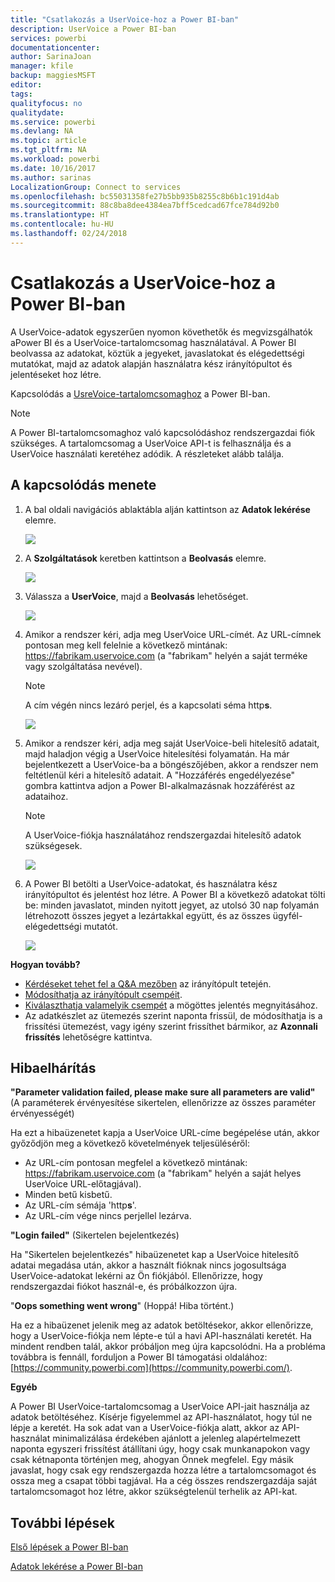 ```yaml
---
title: "Csatlakozás a UserVoice-hoz a Power BI-ban"
description: UserVoice a Power BI-ban
services: powerbi
documentationcenter: 
author: SarinaJoan
manager: kfile
backup: maggiesMSFT
editor: 
tags: 
qualityfocus: no
qualitydate: 
ms.service: powerbi
ms.devlang: NA
ms.topic: article
ms.tgt_pltfrm: NA
ms.workload: powerbi
ms.date: 10/16/2017
ms.author: sarinas
LocalizationGroup: Connect to services
ms.openlocfilehash: bc55031358fe27b5bb935b8255c8b6b1c191d4ab
ms.sourcegitcommit: 88c8ba8dee4384ea7bff5cedcad67fce784d92b0
ms.translationtype: HT
ms.contentlocale: hu-HU
ms.lasthandoff: 02/24/2018
---
```

# <a name="connect-to-uservoice-with-power-bi"></a>Csatlakozás a UserVoice-hoz a Power BI-ban
A UserVoice-adatok egyszerűen nyomon követhetők és megvizsgálhatók aPower BI és a UserVoice-tartalomcsomag használatával. A Power BI beolvassa az adatokat, köztük a jegyeket, javaslatokat és elégedettségi mutatókat, majd az adatok alapján használatra kész irányítópultot és jelentéseket hoz létre.

Kapcsolódás a [UsreVoice-tartalomcsomaghoz](https://app.powerbi.com/getdata/services/uservoice) a Power BI-ban.

>[!NOTE]
>A Power BI-tartalomcsomaghoz való kapcsolódáshoz rendszergazdai fiók szükséges. A tartalomcsomag a UserVoice API-t is felhasználja és a UserVoice használati keretéhez adódik. A részleteket alább találja.

## <a name="how-to-connect"></a>A kapcsolódás menete
1. A bal oldali navigációs ablaktábla alján kattintson az **Adatok lekérése** elemre.
   
   ![](media/service-connect-to-uservoice/pbi_getdata.png)
2. A **Szolgáltatások** keretben kattintson a **Beolvasás** elemre.
   
   ![](media/service-connect-to-uservoice/pbi_getservices.png) 
3. Válassza a **UserVoice**, majd a **Beolvasás** lehetőséget.
   
   ![](media/service-connect-to-uservoice/uservoice.png)
4. Amikor a rendszer kéri, adja meg UserVoice URL-címét. Az URL-címnek pontosan meg kell felelnie a következő mintának: https://fabrikam.uservoice.com (a "fabrikam" helyén a saját terméke vagy szolgáltatása nevével).
   
   >[!NOTE]
   >A cím végén nincs lezáró perjel, és a kapcsolati séma http**s**.
   
   ![](media/service-connect-to-uservoice/capture.png)
5. Amikor a rendszer kéri, adja meg saját UserVoice-beli hitelesítő adatait, majd haladjon végig a UserVoice hitelesítési folyamatán. Ha már bejelentkezett a UserVoice-ba a böngészőjében, akkor a rendszer nem feltétlenül kéri a hitelesítő adatait. A "Hozzáférés engedélyezése" gombra kattintva adjon a Power BI-alkalmazásnak hozzáférést az adataihoz.
   
   >[!NOTE]
   >A UserVoice-fiókja használatához rendszergazdai hitelesítő adatok szükségesek.
   
   ![](media/service-connect-to-uservoice/capture3.png)
6. A Power BI betölti a UserVoice-adatokat, és használatra kész irányítópultot és jelentést hoz létre. A Power BI a következő adatokat tölti be: minden javaslatot, minden nyitott jegyet, az utolsó 30 nap folyamán létrehozott összes jegyet a lezártakkal együtt, és az összes ügyfél-elégedettségi mutatót.
   
   ![](media/service-connect-to-uservoice/capture4.png)

**Hogyan tovább?**

* [Kérdéseket tehet fel a Q&A mezőben](power-bi-q-and-a.md) az irányítópult tetején.
* [Módosíthatja az irányítópult csempéit](service-dashboard-edit-tile.md).
* [Kiválaszthatja valamelyik csempét](service-dashboard-tiles.md) a mögöttes jelentés megnyitásához.
* Az adatkészlet az ütemezés szerint naponta frissül, de módosíthatja is a frissítési ütemezést, vagy igény szerint frissíthet bármikor, az **Azonnali frissítés** lehetőségre kattintva.

## <a name="troubleshooting"></a>Hibaelhárítás
**"Parameter validation failed, please make sure all parameters are valid"** (A paraméterek érvényesítése sikertelen, ellenőrizze az összes paraméter érvényességét)

Ha ezt a hibaüzenetet kapja a UserVoice URL-címe begépelése után, akkor győződjön meg a következő követelmények teljesüléséről:

* Az URL-cím pontosan megfelel a következő mintának: https://fabrikam.uservoice.com (a "fabrikam" helyén a saját helyes UserVoice URL-előtagjával).
* Minden betű kisbetű.
* Az URL-cím sémája 'http**s**'.
* Az URL-cím vége nincs perjellel lezárva.

**"Login failed"** (Sikertelen bejelentkezés)

Ha "Sikertelen bejelentkezés" hibaüzenetet kap a UserVoice hitelesítő adatai megadása után, akkor a használt fióknak nincs jogosultsága UserVoice-adatokat lekérni az Ön fiókjából. Ellenőrizze, hogy rendszergazdai fiókot használ-e, és próbálkozzon újra.

"**Oops something went wrong**" (Hoppá! Hiba történt.)

Ha ez a hibaüzenet jelenik meg az adatok betöltésekor, akkor ellenőrizze, hogy a UserVoice-fiókja nem lépte-e túl a havi API-használati keretét. Ha mindent rendben talál, akkor próbáljon meg újra kapcsolódni. Ha a probléma továbbra is fennáll, forduljon a Power BI támogatási oldalához: [https://community.powerbi.com](https://community.powerbi.com/).

**Egyéb**  

A Power BI UserVoice-tartalomcsomag a UserVoice API-jait használja az adatok betöltéséhez. Kísérje figyelemmel az API-használatot, hogy túl ne lépje a keretét. Ha sok adat van a UserVoice-fiókja alatt, akkor az API-használat minimalizálása érdekében ajánlott a jelenleg alapértelmezett naponta egyszeri frissítést átállítani úgy, hogy csak munkanapokon vagy csak kétnaponta történjen meg, ahogyan Önnek megfelel. Egy másik javaslat, hogy csak egy rendszergazda hozza létre a tartalomcsomagot és ossza meg a csapat többi tagjával. Ha a cég összes rendszergazdája saját tartalomcsomagot hoz létre, akkor szükségtelenül terhelik az API-kat.

## <a name="next-steps"></a>További lépések
[Első lépések a Power BI-ban](service-get-started.md)

[Adatok lekérése a Power BI-ban](service-get-data.md)

